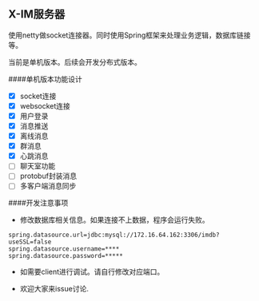 X-IM服务器
------
使用netty做socket连接器。同时使用Spring框架来处理业务逻辑，数据库链接等。

当前是单机版本。后续会开发分布式版本。

####单机版本功能设计
- [x] socket连接
- [x] websocket连接
- [x] 用户登录
- [x] 消息推送
- [x] 离线消息
- [x] 群消息
- [x] 心跳消息
- [ ] 聊天室功能
- [ ] protobuf封装消息
- [ ] 多客户端消息同步

####开发注意事项
- 修改数据库相关信息。如果连接不上数据，程序会运行失败。
```
spring.datasource.url=jdbc:mysql://172.16.64.162:3306/imdb?useSSL=false
spring.datasource.username=****
spring.datasource.password=*****
```
- 如需要client进行调试。请自行修改对应端口。

- 欢迎大家来issue讨论.




